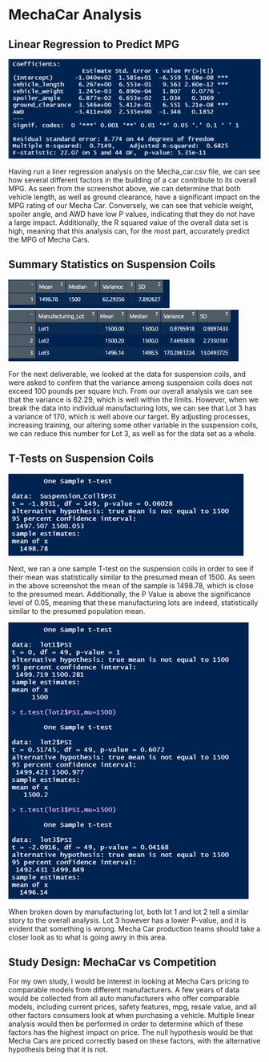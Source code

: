 # MechaCar Analysis

## Linear Regression to Predict MPG

![Visual](Images/Picture1.png)

Having run a liner regression analysis on the Mecha_car.csv file, we can see how several different factors in the building of a car contribute to its overall MPG. As seen from
the screenshot above, we can determine that both vehicle length, as well as ground clearance, have a significant impact on the MPG rating of our Mecha Car. Conversely, we can
see that vehicle weight, spoiler angle, and AWD have low P values, indicating that they do not have a large impact. Additionally, the R squared value of the overall data set is
high, meaning that this analysis can, for the most part, accurately predict the MPG of Mecha Cars.

## Summary Statistics on Suspension Coils

![Visual](Images/Picture4.png)
![Visual](Images/Picture3.png)

For the next deliverable, we looked at the data for suspension coils, and were asked to confirm that the variance among suspension coils does not exceed 100 pounds per square
inch. From our overall analysis we can see that the variance is 62.29, which is well within the limits. However, when we break the data into individual manufacturing lots, we
can see that Lot 3 has a variance of 170, which is well above our target. By adjusting processes, increasing training, our altering some other variable in the suspension coils,
we can reduce this number for Lot 3, as well as for the data set as a whole.

## T-Tests on Suspension Coils

![Visual](Images/Picture5.png)

Next, we ran a one sample T-test on the suspension coils in order to see if their mean was statistically similar to the presumed mean of 1500. As seen in the above screenshot
the mean of the sample is 1498.78, which is close to the presumed mean. Additionally, the P Value is above the significance level of 0.05, meaning that these manufacturing lots
are indeed, statistically similar to the presumed population mean. 

![Visual](Images/Picture6.png)

When broken down by manufacturing lot, both lot 1 and lot 2 tell a similar story to the overall analysis. Lot 3 however has a lower P-value, and it is evident that something is
wrong. Mecha Car production teams should take a closer look as to what is going awry in this area. 

## Study Design: MechaCar vs Competition

For my own study, I would be interest in looking at Mecha Cars pricing to comparable models from different manufacturers. A few years of data would be collected from all auto
manufacturers who offer comparable models, including current prices, safety features, mpg, resale value, and all other factors consumers look at when purchasing a vehicle.
Multiple linear analysis would then be performed in order to determine which of these factors has the highest impact on price. The null hypothesis would be that Mecha Cars are 
priced correctly based on these factors, with the alternative hypothesis being that it is not.

